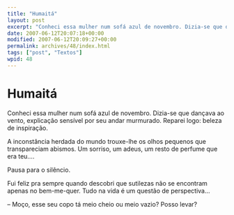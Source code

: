 ```yaml
---
title: "Humaitá"
layout: post
excerpt: "Conheci essa mulher num sofá azul de novembro. Dizia-se que dançava ao vento, explicação sensível por seu andar murmurado. Reparei logo: beleza de inspiração. A inconstância herdada do mundo trouxe-lhe os olhos pequenos que transpareciam abismos. Um sorriso, um adeus, um resto de perfume que era teu…. Pausa para o silêncio. Fui feliz pra sempre […]"
date: 2007-06-12T20:07:18+00:00
modified: 2007-06-12T20:09:27+00:00
permalink: archives/48/index.html
tags: ["post", "Textos"]
wpid: 48
---
```


# Humaitá

Conheci essa mulher num sofá azul de novembro. Dizia-se que dançava ao vento, explicação sensível por seu andar murmurado. Reparei logo: beleza de inspiração.

A inconstância herdada do mundo trouxe-lhe os olhos pequenos que transpareciam abismos. Um sorriso, um adeus, um resto de perfume que era teu….

Pausa para o silêncio.

Fui feliz pra sempre quando descobri que sutilezas não se encontram apenas no bem-me-quer. Tudo na vida é um questão de perspectiva…

– Moço, esse seu copo tá meio cheio ou meio vazio? Posso levar?